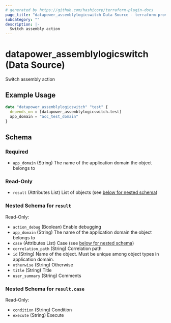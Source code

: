 ```yaml
---
# generated by https://github.com/hashicorp/terraform-plugin-docs
page_title: "datapower_assemblylogicswitch Data Source - terraform-provider-datapower"
subcategory: ""
description: |-
  Switch assembly action
---
```


# datapower_assemblylogicswitch (Data Source)

Switch assembly action

## Example Usage

```terraform
data "datapower_assemblylogicswitch" "test" {
  depends_on = [datapower_assemblylogicswitch.test]
  app_domain = "acc_test_domain"
}
```

<!-- schema generated by tfplugindocs -->
## Schema

### Required

- `app_domain` (String) The name of the application domain the object belongs to

### Read-Only

- `result` (Attributes List) List of objects (see [below for nested schema](#nestedatt--result))

<a id="nestedatt--result"></a>
### Nested Schema for `result`

Read-Only:

- `action_debug` (Boolean) Enable debugging
- `app_domain` (String) The name of the application domain the object belongs to
- `case` (Attributes List) Case (see [below for nested schema](#nestedatt--result--case))
- `correlation_path` (String) Correlation path
- `id` (String) Name of the object. Must be unique among object types in application domain.
- `otherwise` (String) Otherwise
- `title` (String) Title
- `user_summary` (String) Comments

<a id="nestedatt--result--case"></a>
### Nested Schema for `result.case`

Read-Only:

- `condition` (String) Condition
- `execute` (String) Execute
